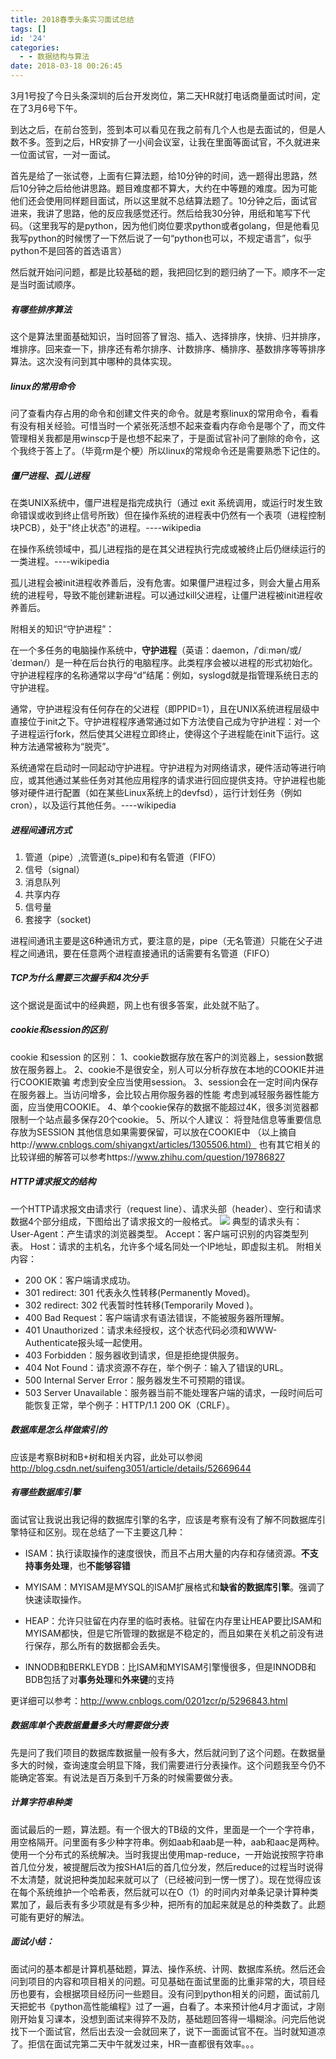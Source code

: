 ```yaml
---
title: 2018春季头条实习面试总结
tags: []
id: '24'
categories:
  - - 数据结构与算法
date: 2018-03-18 00:26:45
---
```


3月1号投了今日头条深圳的后台开发岗位，第二天HR就打电话商量面试时间，定在了3月6号下午。

到达之后，在前台签到，签到本可以看见在我之前有几个人也是去面试的，但是人数不多。签到之后，HR安排了一小间会议室，让我在里面等面试官，不久就进来一位面试官，一对一面试。

首先是给了一张试卷，上面有仨算法题，给10分钟的时间，选一题得出思路，然后10分钟之后给他讲思路。题目难度都不算大，大约在中等題的难度。因为可能他们还会使用同样题目面试，所以这里就不总结算法题了。10分钟之后，面试官进来，我讲了思路，他的反应我感觉还行。然后给我30分钟，用纸和笔写下代码。（这里我写的是python，因为他们岗位要求python或者golang，但是他看见我写python的时候愣了一下然后说了一句“python也可以，不规定语言”，似乎python不是回答的首选语言）

然后就开始问问题，都是比较基础的题，我把回忆到的题归纳了一下。顺序不一定是当时面试顺序。

##### 有哪些排序算法

这个是算法里面基础知识，当时回答了冒泡、插入、选择排序，快排、归并排序，堆排序。回来查一下，排序还有希尔排序、计数排序、桶排序、基数排序等等排序算法。这次没有问到其中哪种的具体实现。

##### linux的常用命令

问了查看内存占用的命令和创建文件夹的命令。就是考察linux的常用命令，看看有没有相关经验。可惜当时一个紧张死活想不起来查看内存命令是哪个了，而文件管理相关我都是用winscp于是也想不起来了，于是面试官补问了删除的命令，这个我终于答上了。（毕竟rm是个梗）所以linux的常规命令还是需要熟悉下记住的。

##### 僵尸进程、孤儿进程

在类UNIX系统中，僵尸进程是指完成执行（通过 exit 系统调用，或运行时发生致命错误或收到终止信号所致）但在操作系统的进程表中仍然有一个表项（进程控制块PCB），处于"终止状态"的进程。\----wikipedia

在操作系统领域中，孤儿进程指的是在其父进程执行完成或被终止后仍继续运行的一类进程。\----wikipedia

孤儿进程会被init进程收养善后，没有危害。如果僵尸进程过多，则会大量占用系统的进程号，导致不能创建新进程。可以通过kill父进程，让僵尸进程被init进程收养善后。

附相关的知识“守护进程”：

在一个多任务的电脑操作系统中，**守护进程**（英语：daemon，/ˈdiːmən/或/ˈdeɪmən/）是一种在后台执行的电脑程序。此类程序会被以进程的形式初始化。守护进程程序的名称通常以字母“d”结尾：例如，syslogd就是指管理系统日志的守护进程。

通常，守护进程没有任何存在的父进程（即PPID=1），且在UNIX系统进程层级中直接位于init之下。守护进程程序通常通过如下方法使自己成为守护进程：对一个子进程运行fork，然后使其父进程立即终止，使得这个子进程能在init下运行。这种方法通常被称为“脱壳”。

系统通常在启动时一同起动守护进程。守护进程为对网络请求，硬件活动等进行响应，或其他通过某些任务对其他应用程序的请求进行回应提供支持。守护进程也能够对硬件进行配置（如在某些Linux系统上的devfsd），运行计划任务（例如cron），以及运行其他任务。----wikipedia

##### 进程间通讯方式

1.  管道（pipe）,流管道(s\_pipe)和有名管道（FIFO）
2.  信号（signal）
3.  消息队列
4.  共享内存
5.  信号量
6.  套接字（socket)

进程间通讯主要是这6种通讯方式，要注意的是，pipe（无名管道）只能在父子进程之间通讯，要在任意两个进程直接通讯的话需要有名管道（FIFO）

##### TCP为什么需要三次握手和4次分手

这个据说是面试中的经典题，网上也有很多答案，此处就不贴了。

##### cookie和session的区别

cookie 和session 的区别： 1、cookie数据存放在客户的浏览器上，session数据放在服务器上。 2、cookie不是很安全，别人可以分析存放在本地的COOKIE并进行COOKIE欺骗 考虑到安全应当使用session。 3、session会在一定时间内保存在服务器上。当访问增多，会比较占用你服务器的性能 考虑到减轻服务器性能方面，应当使用COOKIE。 4、单个cookie保存的数据不能超过4K，很多浏览器都限制一个站点最多保存20个cookie。 5、所以个人建议： 将登陆信息等重要信息存放为SESSION 其他信息如果需要保留，可以放在COOKIE中 （以上摘自http://www.cnblogs.com/shiyangxt/articles/1305506.html） 也有其它相关的比较详细的解答可以参考https://www.zhihu.com/question/19786827

##### HTTP请求报文的结构

一个HTTP请求报文由请求行（request line）、请求头部（header）、空行和请求数据4个部分组成，下图给出了请求报文的一般格式。 ![](https://pic002.cnblogs.com/images/2012/426620/2012072810301161.png) 典型的请求头有： User-Agent：产生请求的浏览器类型。 Accept：客户端可识别的内容类型列表。 Host：请求的主机名，允许多个域名同处一个IP地址，即虚拟主机。 附相关内容：

*   200 OK：客户端请求成功。
*   301 redirect: 301 代表永久性转移(Permanently Moved)。
*   302 redirect: 302 代表暂时性转移(Temporarily Moved )。
*   400 Bad Request：客户端请求有语法错误，不能被服务器所理解。
*   401 Unauthorized：请求未经授权，这个状态代码必须和WWW-Authenticate报头域一起使用。
*   403 Forbidden：服务器收到请求，但是拒绝提供服务。
*   404 Not Found：请求资源不存在，举个例子：输入了错误的URL。
*   500 Internal Server Error：服务器发生不可预期的错误。
*   503 Server Unavailable：服务器当前不能处理客户端的请求，一段时间后可能恢复正常，举个例子：HTTP/1.1 200 OK（CRLF）。

##### 数据库是怎么样做索引的

应该是考察B树和B+树和相关内容，此处可以参阅 http://blog.csdn.net/suifeng3051/article/details/52669644

##### 有哪些数据库引擎

面试官让我说出我记得的数据库引擎的名字，应该是考察有没有了解不同数据库引擎特征和区别。现在总结了一下主要这几种：

*   ISAM：执行读取操作的速度很快，而且不占用大量的内存和存储资源。**不支持事务处理**，也**不能够容错**
*   MYISAM：MYISAM是MYSQL的ISAM扩展格式和**缺省的数据库引擎**。强调了快速读取操作。
    
*   HEAP：允许只驻留在内存里的临时表格。驻留在内存里让HEAP要比ISAM和MYISAM都快，但是它所管理的数据是不稳定的，而且如果在关机之前没有进行保存，那么所有的数据都会丢失。
*   INNODB和BERKLEYDB：比ISAM和MYISAM引擎慢很多，但是INNODB和BDB包括了对**事务处理**和**外来键**的支持
    

更详细可以参考：http://www.cnblogs.com/0201zcr/p/5296843.html

##### 数据库单个表数据量量多大时需要做分表

先是问了我们项目的数据库数据量一般有多大，然后就问到了这个问题。在数据量多大的时候，查询速度会明显下降，我们需要进行分表操作。这个问题我至今仍不能确定答案。有说法是百万条到千万条的时候需要做分表。

##### 计算字符串种类

面试最后的一题，算法题。有一个很大的TB级的文件，里面是一个一个字符串，用空格隔开。问里面有多少种字符串。例如aab和aab是一种，aab和aac是两种。使用一个分布式的系统解决。当时我提出使用map-reduce，一开始说按照字符串首几位分发，被提醒后改为按SHA1后的首几位分发，然后reduce的过程当时说得不太清楚，就说把种类加起来就可以了（已经被问到一愣一愣了）。现在觉得应该在每个系统维护一个哈希表，然后就可以在O（1）的时间内对单条记录计算种类累加了，最后表有多少项就是有多少种，把所有的加起来就是总的种类数了。此题可能有更好的解法。

##### 面试小结：

面试问的基本都是计算机基础题，算法、操作系统、计网、数据库系统。然后还会问到项目的内容和项目相关的问题。可见基础在面试里面的比重非常的大，项目经历也要有，会根据项目经历问一些题目。没有问到python相关的问题，面试前几天把蛇书《python高性能编程》过了一遍，白看了。本来预计他4月才面试，才刚刚开始复习课本，没想到面试来得猝不及防，基础题回答得一塌糊涂。问完后他说找下一个面试官，然后出去没一会就回来了，说下一面面试官不在。当时就知道凉了。拒信在面试完第二天中午就发过来，HR一直都很有效率。。。